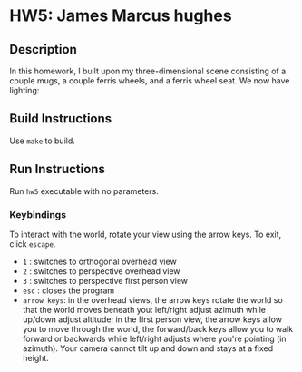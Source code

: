 # HW5: James Marcus hughes

## Description
In this homework, I built upon my three-dimensional scene consisting 
of a couple mugs, a couple ferris wheels, and a ferris wheel seat. We now have lighting:

## Build Instructions
Use `make` to build.

## Run Instructions
Run `hw5` executable with no parameters. 

### Keybindings
To interact with the world, rotate your view using the arrow keys. 
To exit, click `escape`.
- `1` : switches to orthogonal overhead view
- `2` : switches to perspective overhead view
- `3` : switches to perspective first person view
- `esc` : closes the program
- `arrow keys`: in the overhead views, the arrow keys rotate the world so that the world moves
beneath you: left/right adjust azimuth while up/down adjust altitude; in the first person view,
the arrow keys allow you to move through the world, the forward/back keys allow you to walk forward 
or backwards while left/right adjusts where you're pointing (in azimuth). 
Your camera cannot tilt up and down and stays at a fixed height.


